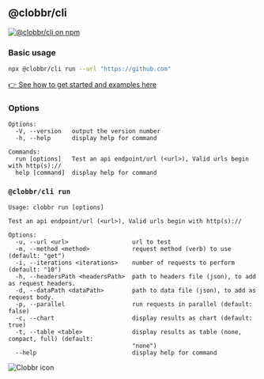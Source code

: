 ## @clobbr/cli

[![@clobbr/cli on npm](https://img.shields.io/npm/v/@clobbr/cli?label=npm&style=flat)](https://www.npmjs.com/package/@clobbr/cli)

### Basic usage

```bash
npx @clobbr/cli run --url "https://github.com"
```

[👉 See how to get started and examples here](https://github.com/parsecph/clobbr/blob/master/README.md)


### Options

```
Options:
  -V, --version   output the version number
  -h, --help      display help for command

Commands:
  run [options]   Test an api endpoint/url (<url>), Valid urls begin with http(s)://
  help [command]  display help for command
```

### `@clobbr/cli run`

```
Usage: clobbr run [options]

Test an api endpoint/url (<url>), Valid urls begin with http(s)://

Options:
  -u, --url <url>                  url to test
  -m, --method <method>            request method (verb) to use (default: "get")
  -i, --iterations <iterations>    number of requests to perform (default: "10")
  -h, --headersPath <headersPath>  path to headers file (json), to add as request headers.
  -d, --dataPath <dataPath>        path to data file (json), to add as request body.
  -p, --parallel                   run requests in parallel (default: false)
  -c, --chart                      display results as chart (default: true)
  -t, --table <table>              display results as table (none, compact, full) (default:
                                   "none")
  --help                           display help for command
```

![Clobbr icon](https://user-images.githubusercontent.com/1515742/80861773-da9a6a00-8c70-11ea-9671-77e1bb2dea04.png)

